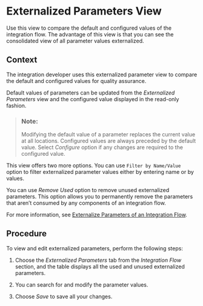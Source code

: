 <!-- loio27a02167317547fdbfbb654a31d5d4ae -->

# Externalized Parameters View

Use this view to compare the default and configured values of the integration flow. The advantage of this view is that you can see the consolidated view of all parameter values externalized.



## Context

The integration developer uses this externalized parameter view to compare the default and configured values for quality assurance.

Default values of parameters can be updated from the *Externalized Parameters* view and the configured value displayed in the read-only fashion.

> ### Note:  
> Modifying the default value of a parameter replaces the current value at all locations. Configured values are always preceded by the default value. Select *Configure* option if any changes are required to the configured value.

This view offers two more options. You can use `Filter by Name/Value` option to filter externalized parameter values either by entering name or by values.

You can use *Remove Used* option to remove unused externalized parameters. This option allows you to permanently remove the parameters that aren’t consumed by any components of an integration flow.

For more information, see [Externalize Parameters of an Integration Flow](externalize-parameters-of-an-integration-flow-45b2a07.md).



<a name="loio27a02167317547fdbfbb654a31d5d4ae__steps_cpw_nfs_hkb"/>

## Procedure

To view and edit externalized parameters, perform the following steps:

1.  Choose the *Externalized Parameters* tab from the *Integration Flow* section, and the table displays all the used and unused externalized parameters.

2.  You can search for and modify the parameter values.

3.  Choose *Save* to save all your changes.



